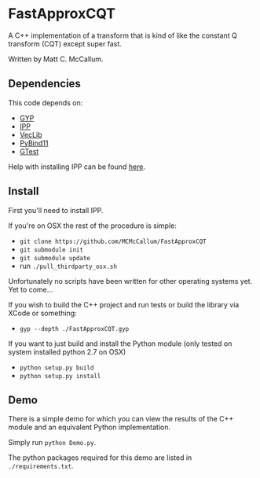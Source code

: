 FastApproxCQT
=============

A C++ implementation of a transform that is kind of like the constant Q transform (CQT) except super fast.

Written by Matt C. McCallum.

Dependencies
------------

This code depends on:
 * [GYP](https://gyp.gsrc.io/)
 * [IPP](https://software.intel.com/en-us/intel-ipp/details)
 * [VecLib](https://github.com/MCMcCallum/VecLib)
 * [PyBind11](https://github.com/MCMcCallum/pybind11)
 * [GTest](https://github.com/google/googletest)

Help with installing IPP can be found [here](https://software.intel.com/en-us/intel-ipp/details).

Install
-------

First you'll need to install IPP.

If you're on OSX the rest of the procedure is simple:
 * `git clone https://github.com/MCMcCallum/FastApproxCQT`
 * `git submodule init`
 * `git submodule update`
 * run `./pull_thirdparty_osx.sh`

Unfortunately no scripts have been written for other operating systems yet. Yet to come...

If you wish to build the C++ project and run tests or build the library via XCode or something:
 * `gyp --depth ./FastApproxCQT.gyp`

If you want to just build and install the Python module (only tested on system installed python 2.7 on OSX)
 * `python setup.py build`
 * `python setup.py install`

Demo
----

There is a simple demo for which you can view the results of the C++ module and an equivalent Python implementation.

Simply run `python Demo.py`.

The python packages required for this demo are listed in `./requirements.txt`.
